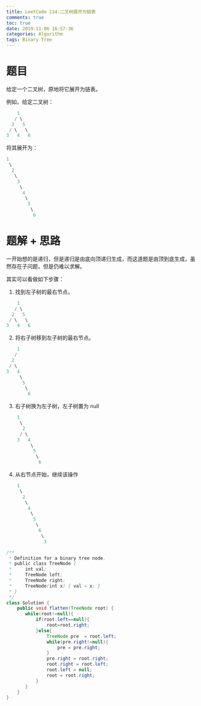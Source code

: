 ```yaml
---
title: LeetCode 114.二叉树展开为链表
comments: true
toc: true
date: 2019-11-06 16:57:36
categories: Algorithm
tags: Binary Tree
---
```


# 题目

给定一个二叉树，原地将它展开为链表。

例如，给定二叉树：

```java
    1
   / \
  2   5
 / \   \
3   4   6
```

将其展开为：

```java
1
 \
  2
   \
    3
     \
      4
       \
        5
         \
          6
```

# 题解 + 思路

一开始想的是递归，但是递归是由底向顶递归生成，而这道题是由顶到底生成，虽然存在子问题，但是仍难以求解。

其实可以看做如下步骤：

1. 找到左子树的最右节点。

```java
    1
   / \
  2   5
 / \   \
3   4   6
```

2. 将右子树移到左子树的最右节点。

```java
    1
   / 
  2   
 / \   
3   4
     \
      5
       \
        6
```

3. 右子树换为左子树，左子树置为 null

```java
    1
     \
      2   
     / \   
    3   4
         \
          5
           \
            6
```

4. 从右节点开始，继续该操作

```java
    1
     \
      2   
       \   
        4
         \
          5
           \
            6
             \
              3
```

```java
/**
 * Definition for a binary tree node.
 * public class TreeNode {
 *     int val;
 *     TreeNode left;
 *     TreeNode right;
 *     TreeNode(int x) { val = x; }
 * }
 */
class Solution {
    public void flatten(TreeNode root) {
       while(root!=null){
           if(root.left==null){
               root=root.right;
           }else{
               TreeNode pre  = root.left;
               while(pre.right!=null){
                   pre = pre.right;
               }
               pre.right = root.right;
               root.right = root.left;
               root.left = null;
               root = root.right;
           }
       }
    }
}
```

